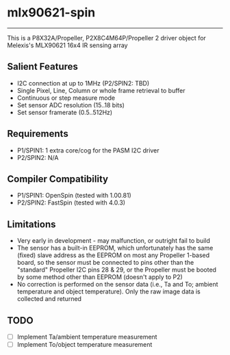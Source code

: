 # mlx90621-spin
---------------

This is a P8X32A/Propeller, P2X8C4M64P/Propeller 2 driver object for Melexis's MLX90621 16x4 IR sensing array

## Salient Features

* I2C connection at up to 1MHz (P2/SPIN2: TBD)
* Single Pixel, Line, Column or whole frame retrieval to buffer
* Continuous or step measure mode
* Set sensor ADC resolution (15..18 bits)
* Set sensor framerate (0.5..512Hz)

## Requirements

* P1/SPIN1: 1 extra core/cog for the PASM I2C driver
* P2/SPIN2: N/A

## Compiler Compatibility

* P1/SPIN1: OpenSpin (tested with 1.00.81)
* P2/SPIN2: FastSpin (tested with 4.0.3)

## Limitations

* Very early in development - may malfunction, or outright fail to build
* The sensor has a built-in EEPROM, which unfortunately has the same (fixed) slave address as the EEPROM on most any Propeller 1-based board, so the sensor must be connected to pins other than the "standard" Propeller I2C pins 28 & 29, or the Propeller must be booted by some method other than EEPROM (doesn't apply to P2)
* No correction is performed on the sensor data (i.e., Ta and To; ambient temperature and object temperature). Only the raw image data is collected and returned

## TODO

- [ ] Implement Ta/ambient temperature measurement
- [ ] Implement To/object temperature measurement
